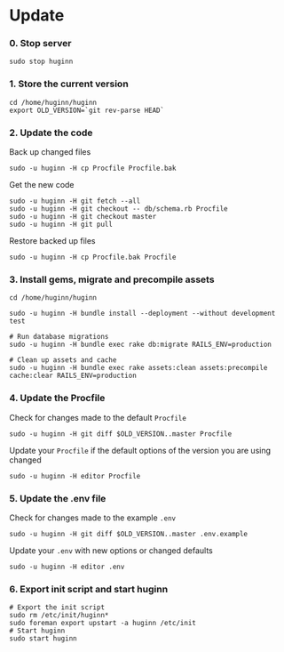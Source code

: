# Update

### 0. Stop server

```
sudo stop huginn
```

### 1. Store the current version

```
cd /home/huginn/huginn
export OLD_VERSION=`git rev-parse HEAD`
```

### 2. Update the code

Back up changed files

```
sudo -u huginn -H cp Procfile Procfile.bak
```

Get the new code
```
sudo -u huginn -H git fetch --all
sudo -u huginn -H git checkout -- db/schema.rb Procfile
sudo -u huginn -H git checkout master
sudo -u huginn -H git pull
```

Restore backed up files

```
sudo -u huginn -H cp Procfile.bak Procfile
```

### 3. Install gems, migrate and precompile assets

```
cd /home/huginn/huginn

sudo -u huginn -H bundle install --deployment --without development test

# Run database migrations
sudo -u huginn -H bundle exec rake db:migrate RAILS_ENV=production

# Clean up assets and cache
sudo -u huginn -H bundle exec rake assets:clean assets:precompile cache:clear RAILS_ENV=production

```

### 4. Update the Procfile

Check for changes made to the default `Procfile`
```
sudo -u huginn -H git diff $OLD_VERSION..master Procfile
```

Update your `Procfile` if the default options of the version you are using changed
```
sudo -u huginn -H editor Procfile
```

### 5. Update the .env file

Check for changes made to the example `.env`
```
sudo -u huginn -H git diff $OLD_VERSION..master .env.example
```

Update your `.env` with new options or changed defaults
```
sudo -u huginn -H editor .env
```


### 6. Export init script and start huginn

```
# Export the init script
sudo rm /etc/init/huginn*
sudo foreman export upstart -a huginn /etc/init
# Start huginn
sudo start huginn
```

